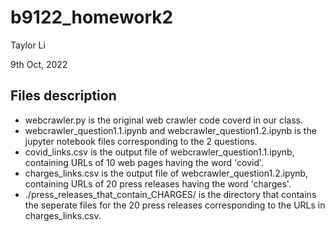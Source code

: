 # b9122_homework2

Taylor Li

9th Oct, 2022

## Files description
- webcrawler.py is the original web crawler code coverd in our class.
- webcrawler_question1.1.ipynb and webcrawler_question1.2.ipynb is the jupyter notebook files corresponding to the 2 questions.
- covid_links.csv is the output file of webcrawler_question1.1.ipynb, containing URLs of 10 web pages having the word 'covid'.
- charges_links.csv is the output file of webcrawler_question1.2.ipynb, containing URLs of 20 press releases having the word 'charges'.
- ./press_releases_that_contain_CHARGES/ is the directory that contains the seperate files for the 20 press releases corresponding to the URLs in charges_links.csv.